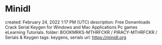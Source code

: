 # Minidl

created: February 24, 2022 1:17 PM (UTC)
description: Free Donwnloads Crack Serial Keygen for Windows and Mac Applications Pc games eLearning Tutorials.
folder: BOOKMRKS-MTHRFCKR / PIRACY-MTHRFCKR / Serials & Keygen
tags: keygens, serials
url: https://minidl.org